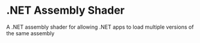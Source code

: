 # .NET Assembly Shader
A .NET assembly shader for allowing .NET apps to load multiple versions of the same assembly
